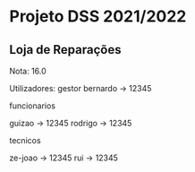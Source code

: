 # Projeto DSS 2021/2022
## Loja de Reparações 

Nota: 16.0

Utilizadores:
gestor
bernardo -> 12345


funcionarios 

guizao -> 12345
rodrigo -> 12345


tecnicos

ze-joao -> 12345
rui -> 12345
